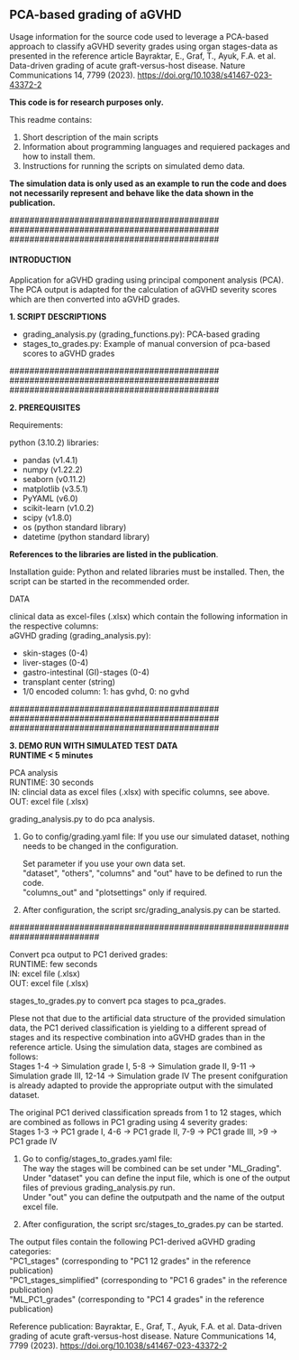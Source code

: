## PCA-based grading of aGVHD

Usage information for the source code used to leverage a PCA-based approach to classify aGVHD severity grades using organ stages-data as presented in the reference article 
Bayraktar, E., Graf, T., Ayuk, F.A. et al. Data-driven grading of acute graft-versus-host disease. Nature Communications 14, 7799 (2023). https://doi.org/10.1038/s41467-023-43372-2

**This code is for research purposes only.**

This readme contains:

1. Short description of the main scripts
2. Information about programming languages and requiered packages and how to install them.
3. Instructions for running the scripts on simulated demo data.

**The simulation data is only used as an example to run the code and does not necessarily represent and behave like the data shown in the publication.**

##########################################  
##########################################  
##########################################  

#### INTRODUCTION

Application for aGVHD grading using principal component analysis (PCA).
The PCA output is adapted for the calculation of aGVHD severity scores which are then converted into aGVHD grades.

**1. SCRIPT DESCRIPTIONS**

- grading_analysis.py (grading_functions.py): PCA-based grading
- stages_to_grades.py: Example of manual conversion of pca-based scores to aGVHD grades
   
##########################################  
##########################################  
##########################################  


**2. PREREQUISITES**

Requirements:

python (3.10.2)
libraries:
- pandas (v1.4.1)
- numpy (v1.22.2)
- seaborn (v0.11.2)
- matplotlib (v3.5.1)
- PyYAML (v6.0)
- scikit-learn (v1.0.2)
- scipy (v1.8.0)
- os (python standard library)
- datetime (python standard library)

**References to the libraries are listed in the publication**.  

Installation guide:
Python and related libraries must be installed. 
Then, the script can be started in the recommended order.

DATA

clinical data as excel-files (.xlsx) which contain the following information in the respective columns:  
aGVHD grading (grading_analysis.py):  
- skin-stages (0-4)
- liver-stages (0-4)
- gastro-intestinal (GI)-stages (0-4)
- transplant center (string)
- 1/0 encoded column: 1: has gvhd, 0: no gvhd
	    
##########################################  
##########################################  
##########################################  


**3. DEMO RUN WITH SIMULATED TEST DATA**  
**RUNTIME < 5 minutes**


PCA analysis  
RUNTIME: 30 seconds  
IN: clincial data as excel files (.xlsx) with specific columns, see above.  
OUT: excel file (.xlsx)  

grading_analysis.py to do pca analysis.  

1. Go to config/grading.yaml file:
	If you use our simulated dataset, nothing needs to be changed in the configuration.  
	
	Set parameter if you use your own data set.  
	"dataset", "others", "columns" and "out" have to be defined to run the code.  
	"columns_out" and "plotsettings" only if required.  

2. After configuration, the script src/grading_analysis.py can be started.  

##########################################################################

Convert pca output to PC1 derived grades:  
RUNTIME: few seconds  
IN: excel file (.xlsx)  
OUT: excel file (.xlsx)  

stages_to_grades.py to convert pca stages to pca_grades. 

Plese not that due to the artificial data structure of the provided simulation data, the PC1 derived classification is yielding to a different spread of stages and its respective combination into aGVHD grades than in the reference article. Using the simulation data, stages are combined as follows:  
Stages 1-4 -> Simulation grade I,  5-8 -> Simulation grade II, 9-11 -> Simulation grade III, 12-14 -> Simulation grade IV  The present conifguration is already adapted to provide the appropriate output with the simulated dataset.  

The original PC1 derived classification spreads from 1 to 12 stages, which are combined as follows in PC1 grading using 4 severity grades:  
Stages 1-3 -> PC1 grade I,  4-6 -> PC1 grade II, 7-9 -> PC1 grade III, >9 -> PC1 grade IV  

1. Go to config/stages_to_grades.yaml file:  
The way the stages will be combined can be set under "ML_Grading".  
Under "dataset" you can define the input file, which is one of the output files of previous grading_analysis.py run.  
Under "out"  you can define the outputpath and the name of the output excel file.

2. After configuration, the script src/stages_to_grades.py can be started.

The output files contain the following PC1-derived aGVHD grading categories:  
"PC1_stages" (corresponding to "PC1 12 grades" in the reference publication)  
"PC1_stages_simplified" (corresponding to "PC1 6 grades" in the reference publication)  
"ML_PC1_grades" (corresponding to "PC1 4 grades" in the reference publication)  


Reference publication:
Bayraktar, E., Graf, T., Ayuk, F.A. et al. Data-driven grading of acute graft-versus-host disease. Nature Communications 14, 7799 (2023). https://doi.org/10.1038/s41467-023-43372-2




